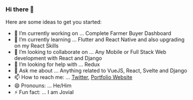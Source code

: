 ### Hi there 👋

Here are some ideas to get you started:

- 🔭 I’m currently working on ... Complete Farmer Buyer Dashboard
- 🌱 I’m currently learning ... Flutter and React Native and also upgrading on my React Skills
- 👯 I’m looking to collaborate on ... Any Mobile or Full Stack Web development with React and Django
- 🤔 I’m looking for help with ... Redux
- 💬 Ask me about ... Anything related to VueJS, React, Svelte and Django
- 📫 How to reach me: ... [Twitter](https://twitter.com/jaeyholic), [Portfolio Website](https://jeffson.netlify.app)
- 😄 Pronouns: ... He/Him
- ⚡ Fun fact: ... I am Jovial

